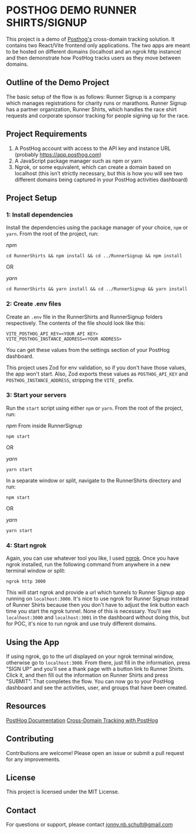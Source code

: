 # POSTHOG DEMO RUNNER SHIRTS/SIGNUP

This project is a demo of [Posthog's](https://posthog.com) cross-domain tracking solution. It contains two React/Vite frontend only applications. The two apps are meant to be hosted on different domains (localhost and an ngrok http instance) and then demonstrate how PostHog tracks users as they move between domains.

## Outline of the Demo Project

The basic setup of the flow is as follows: Runner Signup is a company which manages registrations for charity runs or marathons. Runner Signup has a partner organization, Runner Shirts, which handles the race shirt requests and corporate sponsor tracking for people signing up for the race.

## Project Requirements

1. A PostHog account with access to the API key and instance URL (probably https://app.posthog.com)
2. A JavaScript package manager such as npm or yarn
3. Ngrok, or some equivalent, which can create a domain based on localhost (this isn’t strictly necessary, but this is how you will see two different domains being captured in your PostHog activities dashboard)

## Project Setup

### 1: Install dependencies

Install the dependencies using the package manager of your choice, `npm` or `yarn`.
From the root of the project, run:

_npm_

```
cd RunnerShirts && npm install && cd ../RunnerSignup && npm install
```

OR

_yarn_

```
cd RunnerShirts && yarn install && cd ../RunnerSignup && yarn install
```

### 2: Create .env files

Create an `.env` file in the RunnerShirts and RunnerSignup folders respectively. The contents of the file should look like this:

```
VITE_POSTHOG_API_KEY=<YOUR API KEY>
VITE_POSTHOG_INSTANCE_ADDRESS=<YOUR ADDRESS>
```

You can get these values from the settings section of your PostHog dashboard.

This project uses Zod for env validation, so if you don't have those values, the app won't start. Also, Zod exports these values as `POSTHOG_API_KEY` and `POSTHOG_INSTANCE_ADDRESS`, stripping the `VITE_` prefix.

### 3: Start your servers

Run the `start` script using either `npm` or `yarn`.
From the root of the project, run:

_npm_
From inside RunnerSignup

```
npm start
```

OR

_yarn_

```
yarn start
```

In a separate window or split, navigate to the RunnerShirts directory and run:

```
npm start
```

OR

_yarn_

```
yarn start
```

### 4: Start ngrok

Again, you can use whatever tool you like, I used [ngrok](https://ngrok.com/). Once you have ngrok installed, run the following command from anywhere in a new terminal window or split:

```
ngrok http 3000
```

This will start ngrok and provide a url which tunnels to Runner Signup app running on `localhost:3000`. It's nice to use ngrok for Runner Signup instead of Runner Shirts because then you don't have to adjust the link button each time you start the ngrok tunnel. None of this is necessary. You'll see `localhost:3000` and `localhost:3001` in the dashboard without doing this, but for POC, it's nice to run ngrok and use truly different domains.

## Using the App

If using ngrok, go to the url displayed on your ngrok terminal window, otherwise go to `localhost:3000`. From there, just fill in the information, press "SIGN UP" and you'll see a thank page with a button link to Runner Shirts. Click it, and then fill out the information on Runner Shirts and press "SUBMIT". That completes the flow. You can now go to your PostHog dashboard and see the activities, user, and groups that have been created.

## Resources

[PostHog Documentation](https://posthog.com/docs)
[Cross-Domain Tracking with PostHog](https://www.yeti.co/blog/cross-domain-product-analytics-with-posthog)

## Contributing

Contributions are welcome! Please open an issue or submit a pull request for any improvements.

## License

This project is licensed under the MIT License.

## Contact

For questions or support, please contact <jonny.nb.schult@gmail.com>
